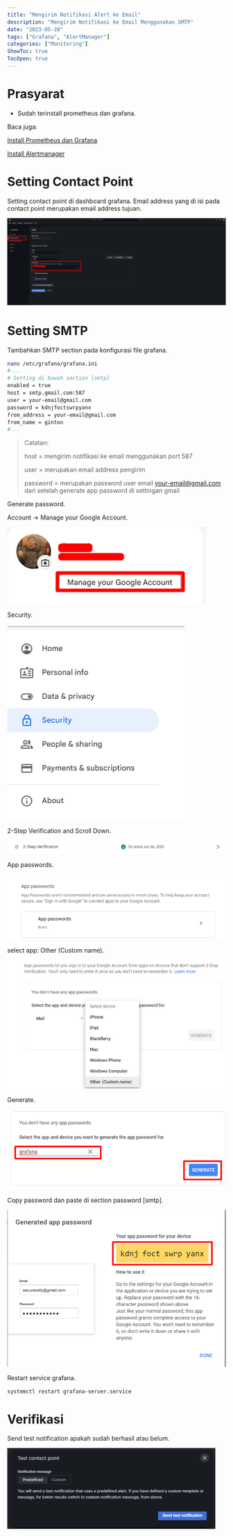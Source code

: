```yaml
---
title: "Mengirim Notifikasi Alert ke Email"
description: "Mengirim Notifikasi ke Email Menggunakan SMTP"
date: "2023-05-28"
tags: ["Grafana", "AlertManager"]
categories: ["Monitoring"]
ShowToc: true
TocOpen: true
---
```


# Prasyarat

- Sudah terinstall prometheus dan grafana.

Baca juga:

[Install Prometheus dan Grafana](https://blog.opstekel.com/posts/install-prometheus-grafana/)

[Install Alertmanager](https://blog.opstekel.com/posts/install-alertmanager/)

# Setting Contact Point

Setting contact point di dashboard grafana. Email address yang di isi pada contact point merupakan email address tujuan.

![](/images/email11.png)

# Setting SMTP

Tambahkan SMTP section pada konfigurasi file grafana.

```bash
nano /etc/grafana/grafana.ini
#...
# Setting di bawah section [smtp]
enabled = true
host = smtp.gmail.com:587
user = your-email@gmail.com
password = kdnjfoctswrpyanx
from_address = your-email@gmail.com
from_name = ginton
#...
```

> Catatan:
> 
> host = mengirim notifikasi ke email menggunakan port 587
>
> user = merupakan email address pengirim
>
> password = merupakan password user email your-email@gmail.com dari setelah generate app password di settingan gmail

Generate password.

Account -> Manage your Google Account.

![](/images/email12.png)

Security.

![](/images/email5.png)

2-Step Verification and Scroll Down.

![](/images/email6.png)

App passwords.

![](/images/email7.png)

select app: Other (Custom name).

![](/images/email8.png)

Generate.

![](/images/email9.png)

Copy password dan paste di section password [smtp].

![](/images/email10.png)

Restart service grafana.

```bash
systemctl restart grafana-server.service
```

# Verifikasi

Send test notification apakah sudah berhasil atau belum.

![](/images/email15.png)